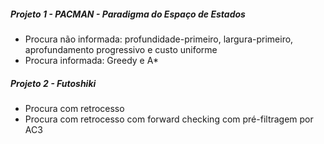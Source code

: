 ##### Projeto 1 - PACMAN - Paradigma do Espaço de Estados
- Procura não informada: profundidade-primeiro, largura-primeiro, aprofundamento progressivo e custo uniforme
- Procura informada: Greedy e A*


##### Projeto 2 - Futoshiki
- Procura com retrocesso
- Procura com retrocesso com forward checking com pré-filtragem por AC3
